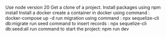 Use node version 20
Get a clone of a project.
Install packages using npm install
Install a docker 
create a container in docker using command : docker-compose up -d
run  migration using command : npx sequelize-cli db:migrate
run seed command to insert records : npx sequelize-cli db:seed:all
run command to start the project: npm run dev
